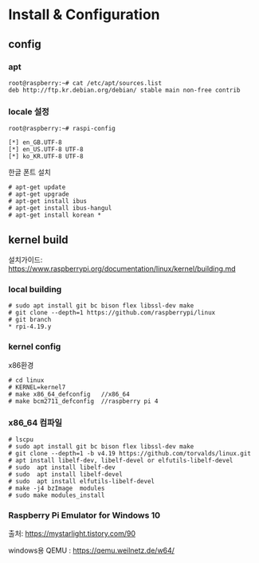 # Install & Configuration

## config

### apt

```
root@raspberry:~# cat /etc/apt/sources.list
deb http://ftp.kr.debian.org/debian/ stable main non-free contrib
```


### locale 설정

```
root@raspberry:~# raspi-config
```

```
[*] en_GB.UTF-8 
[*] en_US.UTF-8 UTF-8 
[*] ko_KR.UTF-8 UTF-8
```

한글 폰트 설치
```
# apt-get update
# apt-get upgrade
# apt-get install ibus
# apt-get install ibus-hangul
# apt-get install korean *
```

##  kernel build


설치가이드: <https://www.raspberrypi.org/documentation/linux/kernel/building.md>

### local building

```
# sudo apt install git bc bison flex libssl-dev make
# git clone --depth=1 https://github.com/raspberrypi/linux
# git branch
* rpi-4.19.y

```

### kernel config

x86환경
```
# cd linux
# KERNEL=kernel7
# make x86_64_defconfig   //x86_64
# make bcm2711_defconfig  //raspberry pi 4

```
### x86_64 컴파일 
```
# lscpu
# sudo apt install git bc bison flex libssl-dev make
# git clone --depth=1 -b v4.19 https://github.com/torvalds/linux.git
# apt install libelf-dev, libelf-devel or elfutils-libelf-devel
# sudo  apt install libelf-dev
# sudo  apt install libelf-devel
# sudo  apt install elfutils-libelf-devel
# make -j4 bzImage  modules 
# sudo make modules_install
```



### Raspberry Pi Emulator for Windows 10

출처: <https://mystarlight.tistory.com/90>


windows용 QEMU :  <https://qemu.weilnetz.de/w64/>